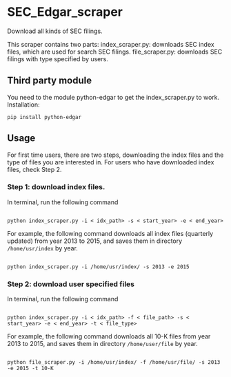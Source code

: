 # SEC_Edgar_scraper
Download all kinds of SEC filings.

This scraper contains two parts:
index_scraper.py: downloads SEC index files, which are used for search SEC filings.
file_scraper.py: downloads SEC filings with type specified by users.

## Third party module
You need to the module python-edgar to get the index_scraper.py to work.
Installation: <pre><code>pip install python-edgar</code></pre>

## Usage
For first time users, there are two steps, downloading the index files and the type of files you are interested in.
For users who have downloaded index files, check Step 2.

### Step 1: download index files.
In terminal, run the following command
<pre><code>
python index_scraper.py -i &lt idx_path&gt -s &lt start_year&gt -e &lt end_year&gt
</code></pre>
For example, the following command downloads all index files (quarterly updated) from year 2013 to 2015, and saves them in directory <code>/home/usr/index</code> by year.
<pre><code>
python index_scraper.py -i /home/usr/index/ -s 2013 -e 2015
</code></pre>

### Step 2: download user specified files
In terminal, run the following command
<pre><code>
python index_scraper.py -i &lt idx_path&gt -f &lt file_path&gt -s &lt start_year&gt -e &lt end_year&gt -t &lt file_type&gt
</code></pre>
For example, the following command downloads all 10-K files from year 2013 to 2015, and saves them in directory <code>/home/user/file</code> by year.
<pre><code>
python file_scraper.py -i /home/usr/index/ -f /home/usr/file/ -s 2013 -e 2015 -t 10-K
</code></pre>
